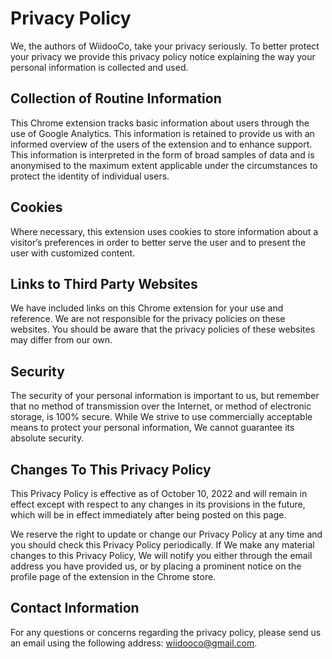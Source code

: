 # Privacy Policy

We, the authors of WiidooCo, take your privacy seriously. To better protect your privacy we provide this privacy policy notice explaining the way your personal information is collected and used.

## Collection of Routine Information

This Chrome extension tracks basic information about users through the use of Google Analytics. This information is retained to provide us with an informed overview of the users of the extension and to enhance support. This information is interpreted in the form of broad samples of data and is anonymised to the maximum extent applicable under the circumstances to protect the identity of individual users.

## Cookies

Where necessary, this extension uses cookies to store information about a visitor’s preferences in order to better serve the user and to present the user with customized content.

## Links to Third Party Websites

We have included links on this Chrome extension for your use and reference. We are not responsible for the privacy policies on these websites. You should be aware that the privacy policies of these websites may differ from our own.

## Security

The security of your personal information is important to us, but remember that no method of transmission over the Internet, or method of electronic storage, is 100% secure. While We strive to use commercially acceptable means to protect your personal information, We cannot guarantee its absolute security.

## Changes To This Privacy Policy

This Privacy Policy is effective as of October 10, 2022 and will remain in effect except with respect to any changes in its provisions in the future, which will be in effect immediately after being posted on this page.

We reserve the right to update or change our Privacy Policy at any time and you should check this Privacy Policy periodically. If We make any material changes to this Privacy Policy, We will notify you either through the email address you have provided us, or by placing a prominent notice on the profile page of the extension in the Chrome store.

## Contact Information

For any questions or concerns regarding the privacy policy, please send us an email using the following address: <wiidooco@gmail.com>.
